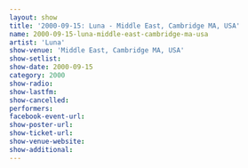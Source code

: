 ```yaml
---
layout: show
title: '2000-09-15: Luna - Middle East, Cambridge MA, USA'
name: 2000-09-15-luna-middle-east-cambridge-ma-usa
artist: 'Luna'
show-venue: 'Middle East, Cambridge MA, USA'
show-setlist: 
show-date: 2000-09-15
category: 2000
show-radio: 
show-lastfm: 
show-cancelled: 
performers: 
facebook-event-url: 
show-poster-url: 
show-ticket-url: 
show-venue-website: 
show-additional: 
---
```


